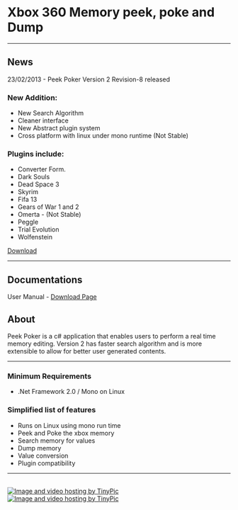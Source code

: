 # Xbox 360 Memory peek, poke and Dump #


---

## News ##
23/02/2013 - Peek Poker Version 2 Revision-8 released
### New Addition: ###
  * New Search Algorithm
  * Cleaner interface
  * New Abstract plugin system
  * Cross platform with linux under mono runtime (Not Stable)

### Plugins include: ###
  * Converter Form.
  * Dark Souls
  * Dead Space 3
  * Skyrim
  * Fifa 13
  * Gears of War 1 and 2
  * Omerta - (Not Stable)
  * Peggle
  * Trial Evolution
  * Wolfenstein

[Download](http://code.google.com/p/peek-poker/downloads/detail?name=PeekPoker%20Revision%208.zip&can=2&q=#makechanges)


---

## Documentations ##

User Manual - [Download Page](http://code.google.com/p/peek-poker/downloads/detail?name=Real%20Time%20Memory%20Editor%20Development.pdf&can=2&q=#makechanges)
## About ##
Peek Poker is a c# application that enables users to perform a real time memory editing. Version 2 has faster search algorithm and is more extensible to allow for better user generated contents.

---


### Minimum Requirements ###
  * .Net Framework 2.0 / Mono on Linux

### Simplified list of features ###
  * Runs on Linux using mono run time
  * Peek and Poke the xbox memory
  * Search memory for values
  * Dump memory
  * Value conversion
  * Plugin compatibility

---


<br>
<a href='http://tinypic.com?ref=117tmw9'><img src='http://i46.tinypic.com/117tmw9.png' alt='Image and video hosting by TinyPic' border='0'>
<br>
<a href='http://tinypic.com?ref=afbjwz'><img src='http://i45.tinypic.com/afbjwz.png' alt='Image and video hosting by TinyPic' border='0'>